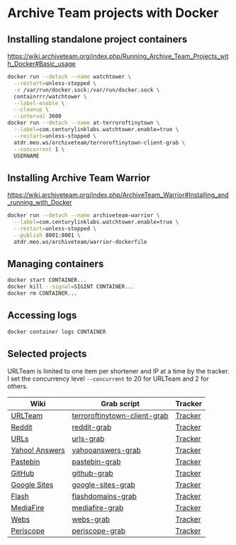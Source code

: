 # Archive Team projects with Docker

## Installing standalone project containers

https://wiki.archiveteam.org/index.php/Running_Archive_Team_Projects_with_Docker#Basic_usage

```sh
docker run --detach --name watchtower \
  --restart=unless-stopped \
  -v /var/run/docker.sock:/var/run/docker.sock \
  containrrr/watchtower \
  --label-enable \
  --cleanup \
  --interval 3600
docker run --detach --name at-terroroftinytown \
  --label=com.centurylinklabs.watchtower.enable=true \
  --restart=unless-stopped \
  atdr.meo.ws/archiveteam/terroroftinytown-client-grab \
  --concurrent 1 \
  USERNAME
```

## Installing Archive Team Warrior

https://wiki.archiveteam.org/index.php/ArchiveTeam_Warrior#Installing_and_running_with_Docker

```sh
docker run --detach --name archiveteam-warrior \
  --label=com.centurylinklabs.watchtower.enable=true \
  --restart=unless-stopped \
  --publish 8001:8001 \
  atdr.meo.ws/archiveteam/warrior-dockerfile
```

## Managing containers

```sh
docker start CONTAINER...
docker kill --signal=SIGINT CONTAINER...
docker rm CONTAINER...
```

## Accessing logs

```sh
docker container logs CONTAINER
```

## Selected projects

URLTeam is limited to one item per shortener and IP at a time by the
tracker. I set the concurrency level `--concurrent` to 20 for URLTeam
and 2 for others.

| Wiki                                                                    | Grab script                                                           | Tracker                                                   |
| ----------------------------------------------------------------------- | --------------------------------------------------------------------- | --------------------------------------------------------- |
| [URLTeam](https://wiki.archiveteam.org/index.php/URLTeam)               | [terroroftinytown-client-grab](https://github.com/ArchiveTeam/terroroftinytown-client-grab) | [Tracker](https://tracker.archiveteam.org:1338/) |
| [Reddit](https://wiki.archiveteam.org/index.php/Reddit)                 | [reddit-grab](https://github.com/ArchiveTeam/reddit-grab)             | [Tracker](https://tracker.archiveteam.org/reddit/)        |
| [URLs](https://wiki.archiveteam.org/index.php/URLs)                     | [urls-grab](https://github.com/ArchiveTeam/urls-grab)                 | [Tracker](https://tracker.archiveteam.org/urls/)          |
| [Yahoo! Answers](https://wiki.archiveteam.org/index.php/Yahoo!_Answers) | [yahooanswers-grab](https://github.com/ArchiveTeam/yahooanswers-grab) | [Tracker](https://tracker.archiveteam.org/yahooanswers2/) |
| [Pastebin](https://wiki.archiveteam.org/index.php/Pastebin)             | [pastebin-grab](https://github.com/ArchiveTeam/pastebin-grab)         | [Tracker](https://tracker.archiveteam.org/pastebin/)      |
| [GitHub](https://wiki.archiveteam.org/index.php/GitHub)                 | [github-grab](https://github.com/ArchiveTeam/github-grab)             | [Tracker](https://tracker.archiveteam.org/github/)        |
| [Google Sites](https://wiki.archiveteam.org/index.php/Google_Sites)     | [google-sites-grab](https://github.com/ArchiveTeam/google-sites-grab) | [Tracker](https://tracker.archiveteam.org/google-sites/)  |
| [Flash](https://wiki.archiveteam.org/index.php/Flash)                   | [flashdomains-grab](https://github.com/ArchiveTeam/flashdomains-grab) | [Tracker](https://tracker.archiveteam.org/flashdomains/)  |
| [MediaFire](https://wiki.archiveteam.org/index.php/MediaFire)           | [mediafire-grab](https://github.com/ArchiveTeam/mediafire-grab)       | [Tracker](https://tracker.archiveteam.org/mediafire/)     |
| [Webs](https://wiki.archiveteam.org/index.php/Webs)                     | [webs-grab](https://github.com/ArchiveTeam/webs-grab)                 | [Tracker](https://tracker.archiveteam.org/webs/)          |
| [Periscope](https://wiki.archiveteam.org/index.php/Periscope)           | [periscope-grab](https://github.com/ArchiveTeam/periscope-grab)       | [Tracker](https://tracker.archiveteam.org/periscope/)     |
